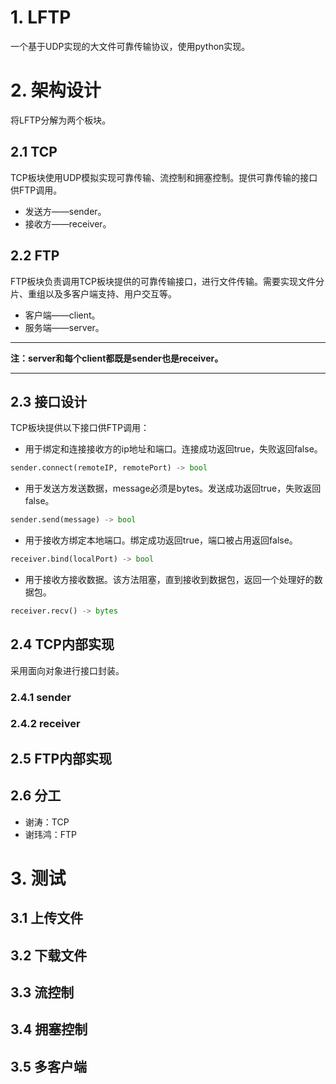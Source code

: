 # 1. LFTP
一个基于UDP实现的大文件可靠传输协议，使用python实现。

# 2. 架构设计
将LFTP分解为两个板块。

## 2.1 TCP
TCP板块使用UDP模拟实现可靠传输、流控制和拥塞控制。提供可靠传输的接口供FTP调用。
- 发送方——sender。
- 接收方——receiver。

## 2.2 FTP
FTP板块负责调用TCP板块提供的可靠传输接口，进行文件传输。需要实现文件分片、重组以及多客户端支持、用户交互等。
- 客户端——client。
- 服务端——server。

---

**注：server和每个client都既是sender也是receiver。**

---

## 2.3 接口设计
TCP板块提供以下接口供FTP调用：

- 用于绑定和连接接收方的ip地址和端口。连接成功返回true，失败返回false。
```python
sender.connect(remoteIP, remotePort) -> bool
```

- 用于发送方发送数据，message必须是bytes。发送成功返回true，失败返回false。
```python
sender.send(message) -> bool
```

- 用于接收方绑定本地端口。绑定成功返回true，端口被占用返回false。
```python
receiver.bind(localPort) -> bool
```

- 用于接收方接收数据。该方法阻塞，直到接收到数据包，返回一个处理好的数据包。
```python
receiver.recv() -> bytes
```

## 2.4 TCP内部实现
采用面向对象进行接口封装。

### 2.4.1 sender

### 2.4.2 receiver

## 2.5 FTP内部实现


## 2.6 分工
- 谢涛：TCP
- 谢玮鸿：FTP

# 3. 测试

## 3.1 上传文件
## 3.2 下载文件
## 3.3 流控制
## 3.4 拥塞控制
## 3.5 多客户端